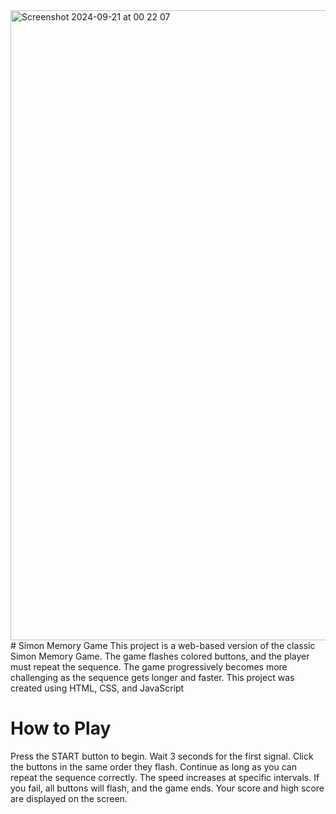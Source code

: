 <img width="1008" alt="Screenshot 2024-09-21 at 00 22 07" src="https://github.com/user-attachments/assets/5aea3e94-ecf5-476d-8aee-55217ae24ef3">
# Simon Memory Game 
This project is a web-based version of the classic Simon Memory Game. The game flashes colored buttons, and the player must repeat the sequence. The game progressively becomes more 
challenging as the sequence gets longer and faster. This project was created using HTML, CSS, and JavaScript

# How to Play
Press the START button to begin.
Wait 3 seconds for the first signal.
Click the buttons in the same order they flash.
Continue as long as you can repeat the sequence correctly. The speed increases at specific intervals.
If you fail, all buttons will flash, and the game ends.
Your score and high score are displayed on the screen.

